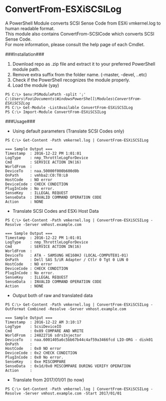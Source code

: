ConvertFrom-ESXiSCSILog
=======================

A PowerShell Module converts SCSI Sense Code from ESXi vmkernel.log to human readable format.  
This module also contains ConvertFrom-SCSICode which converts SCSI Sense Code.  
For more information, please consult the help page of each Cmdlet.  

###Installation###

1.  Download repo as .zip file and extract it to your preferred PowerShell module path.
2.  Remove extra suffix from the folder name. (-master, -devel, ..etc)
3.  Check if the PowerShell recognizes the module properly.
4.  Load the module (yay)

`PS C:\> $env:PSModulePath -split ';'`  
_`C:\Users\Foo\Documents\WindowsPowerShell\Modules\ConvertFrom-ESXiSCSILog`_  
`PS C:\> Get-Module -ListAvailable ConvertFrom-ESXiSCSILog`  
`PS C:\> Import-Module ConvertFrom-ESXiSCSILog`  

###Usage###

* Using default parameters (Translate SCSI Codes only)

`PS C:\> Get-Content -Path vmkernel.log | ConvertFrom-ESXiSCSILog`  

`=== Sample Output ===`  
`Timestamp  : 2016-12-22 PM 1:01:01`  
`LogType    : nmp_ThrottleLogForDevice`  
`Cmd        : SERVICE ACTION IN(16)`  
`WorldFrom  :`  
`DeviceTo   : naa.50000f000b600d0b`  
`OnPath     : vmhba2:C0:T0:L0`  
`HostCode   : NO error`  
`DeviceCode : CHECK CONDITION`  
`PlugInCode : No error.`  
`SenseKey   : ILLEGAL REQUEST`  
`SenseData  : INVALID COMMAND OPERATION CODE`  
`Action     : NONE`  


* Translate SCSI Codes and ESXi Host Data

`PS C:\> Get-Content -Path vmkernel.log | ConvertFrom-ESXiSCSILog -Resolve -Server vmhost.example.com`  

`=== Sample Output ===`  
`Timestamp  : 2016-12-22 PM 1:01:01`  
`LogType    : nmp_ThrottleLogForDevice`  
`Cmd        : SERVICE ACTION IN(16)`  
`WorldFrom  :`  
`DeviceTo   : ATA - SAMSUNG HE160HJ (LOCAL-COMPUTE01-01)`  
`OnPath     : Dell SAS 5/iR Adapter / Ctlr 0 Tgt 0 LUN 0`  
`HostCode   : NO error`  
`DeviceCode : CHECK CONDITION`  
`PlugInCode : No error.`  
`SenseKey   : ILLEGAL REQUEST`  
`SenseData  : INVALID COMMAND OPERATION CODE`  
`Action     : NONE`  


* Output both of raw and translated data

`PS C:\> Get-Content -Path vmkernel.log | ConvertFrom-ESXiSCSILog -OutFormat Combined -Resolve -Server vmhost.example.com`  

`=== Sample Output ===`  
`Timestamp  : 2016-12-22 AM 3:10:17`  
`LogType    : ScsiDeviceIO`  
`Cmd        : 0x89 COMPARE AND WRITE`  
`WorldFrom  : 24822716 sdrsInjector`  
`DeviceTo   : naa.6001405a6c5bb67b44c4af59a3466fcd LIO-ORG - disk01`  
`OnPath     :`  
`HostCode   : 0x0 NO error`  
`DeviceCode : 0x2 CHECK CONDITION`  
`PlugInCode : 0x0 No error.`  
`SenseKey   : 0xe MISCOMPARE`  
`SenseData  : 0x1d/0x0 MISCOMPARE DURING VERIFY OPERATION`  
`Action     :`  


* Translate from 2017/01/01 (to now)

`PS C:\> Get-Content -Path vmkernel.log | ConvertFrom-ESXiSCSILog -Resolve -Server vmhost.example.com -Start 2017/01/01`  
